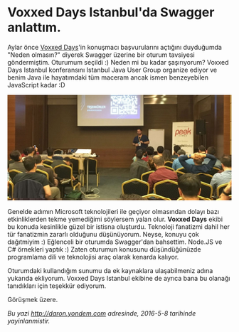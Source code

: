 # Voxxed Days Istanbul'da Swagger anlattım.
Aylar önce [Voxxed Days](https://istanbul.voxxeddays.com/#speakers)'in konuşmacı başvurularını açtığını duyduğumda "Neden olmasın?" diyerek Swagger üzerine bir oturum tavsiyesi göndermiştim. Oturumum seçildi :) Neden mi bu kadar şaşırıyorum? Voxxed Days Istanbul konferansını Istanbul Java User Group organize ediyor ve benim Java ile hayatımdaki tüm maceram ancak ismen benzeyebilen JavaScript kadar :D 

![](media/Voxxed_Days_Istanbulda_Swagger_anlattim/voxxed-days.jpg)

Genelde adımın Microsoft teknolojileri ile geçiyor olmasından dolayı bazı etkinliklerden tekme yemediğimi söylersem yalan olur. **Voxxed Days** ekibi bu konuda kesinlikle güzel bir istisna oluşturdu. Teknoloji fanatizmi dahil her tür fanatizmin zararlı olduğunu düşünüyorum. Neyse, konuyu çok dağıtmiyim :) Eğlenceli bir oturumda Swagger'dan bahsettim. Node.JS ve C# örnekleri yaptık :) Zaten oturumun konusunu düşündüğünüzde programlama dili ve teknolojisi araç olarak kenarda kalıyor. 

<script async class="speakerdeck-embed" data-id="7679d40a1a8648ab81b54ccbbfdb890b" data-ratio="1.77777777777778" src="//speakerdeck.com/assets/embed.js"></script>

Oturumdaki kullandığım sunumu da ek kaynaklara ulaşabilmeniz adına yukarıda ekliyorum. Voxxed Days Istanbul ekibine de ayrıca bana bu olanağı tanıdıkları için teşekkür ediyorum.

Görüşmek üzere.


*Bu yazi http://daron.yondem.com adresinde, 2016-5-8 tarihinde yayinlanmistir.*
